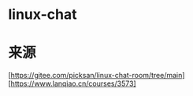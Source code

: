# linux-chat

# 来源
[https://gitee.com/picksan/linux-chat-room/tree/main]
[https://www.lanqiao.cn/courses/3573]
